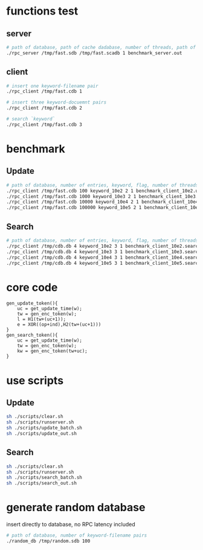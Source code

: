 # functions test

## server
```bash
# path of database, path of cache dadabase, number of threads, path of output log
./rpc_server /tmp/fast.sdb /tmp/fast.scadb 1 benchmark_server.out
```
## client
```bash
# insert one keyword-filename pair
./rpc_client /tmp/fast.cdb 1

# insert three keyword-docuemnt pairs
./rpc_client /tmp/fast.cdb 2

# search `keyword`
./rpc_client /tmp/fast.cdb 3
```

# benchmark
## Update
```bash
# path of database, number of entries, keyword, flag, number of threads, path of logfile
./rpc_client /tmp/fast.cdb 100 keyword_10e2 2 1 benchmark_client_10e2.update.out
./rpc_client /tmp/fast.cdb 1000 keyword_10e3 2 1 benchmark_client_10e3.update.out
./rpc_client /tmp/fast.cdb 10000 keyword_10e4 2 1 benchmark_client_10e4.update.out
./rpc_client /tmp/fast.cdb 100000 keyword_10e5 2 1 benchmark_client_10e5.update.out
```
## Search
```bash
# path of database, number of entries, keyword, flag, number of threads, path of logfile
./rpc_client /tmp/cdb.db 4 keyword_10e2 3 1 benchmark_client_10e2.search.out
./rpc_client /tmp/cdb.db 4 keyword_10e3 3 1 benchmark_client_10e3.search.out
./rpc_client /tmp/cdb.db 4 keyword_10e4 3 1 benchmark_client_10e4.search.out
./rpc_client /tmp/cdb.db 4 keyword_10e5 3 1 benchmark_client_10e5.search.out
```

# core code
```cplusplus
gen_update_token(){
    uc = get_update_time(w);
    tw = gen_enc_token(w);
    l = H1(tw+(uc+1));
    e = XOR((op+ind),H2(tw+(uc+1)))
}
gen_search_token(){
    uc = get_update_time(w);
    tw = gen_enc_token(w);
    kw = gen_enc_token(tw+uc);
}
```

# use scripts
## Update
```bash
sh ./scripts/clear.sh
sh ./scripts/runserver.sh
sh ./scripts/update_batch.sh
sh ./scripts/update_out.sh
```

## Search
```bash
sh ./scripts/clear.sh
sh ./scripts/runserver.sh
sh ./scripts/search_batch.sh
sh ./scripts/search_out.sh
```


# generate random database

insert directly to database, no RPC latency included

```bash
# path of database, number of keyword-filename pairs
./random_db /tmp/random.sdb 100
```
